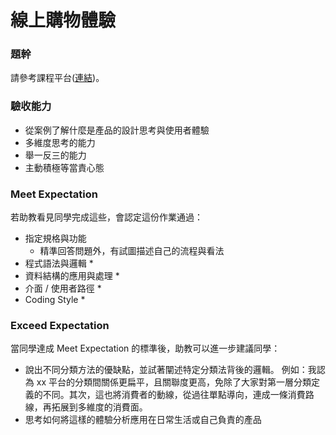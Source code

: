 # 線上購物體驗

### 題幹
請參考課程平台([連結](https://lighthouse.alphacamp.co/courses/42/assignments/1144))。

### 驗收能力
* 從案例了解什麼是產品的設計思考與使用者體驗
* 多維度思考的能力
* 舉一反三的能力
* 主動積極等當責心態

### Meet Expectation
若助教看見同學完成這些，會認定這份作業通過：
* 指定規格與功能
  * 精準回答問題外，有試圖描述自己的流程與看法
* 程式語法與邏輯
  * 
* 資料結構的應用與處理
  * 
* 介面 / 使用者路徑
  * 
* Coding Style
  *
### Exceed Expectation
當同學達成 Meet Expectation 的標準後，助教可以進一步建議同學：
* 說出不同分類方法的優缺點，並試著闡述特定分類法背後的邏輯。 
例如：我認為 xx 平台的分類間關係更扁平，且關聯度更高，免除了大家對第一層分類定義的不同。其次，這也將消費者的動線，從過往單點導向，連成一條消費路線，再拓展到多維度的消費面。
* 思考如何將這樣的體驗分析應用在日常生活或自己負責的產品